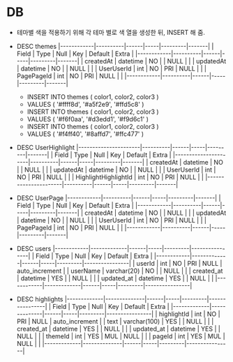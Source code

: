 DB
==

- 테마별 색을 적용하기 위해 각 테마 별로 색 열을 생성한 뒤, INSERT 해 줌.
* DESC themes
|------------|----------|------|-----|---------|-------|
| Field      | Type     | Null | Key | Default | Extra |
|------------|----------|------|-----|---------|-------|
| createdAt  | datetime | NO   |     | NULL    |       |
| updatedAt  | datetime | NO   |     | NULL    |       |
| UserUserId | int      | NO   | PRI | NULL    |       |
| PagePageId | int      | NO   | PRI | NULL    |       |
|------------|----------|------|-----|---------|-------|

    * INSERT INTO themes ( color1, color2, color3 )
    * VALUES ( '#ffff8d', '#a5f2e9', '#ffd5c8' )
    * INSERT INTO themes ( color1, color2, color3 )
    * VALUES ( '#f6f0aa', '#d3edd1', '#f9d6c1' )
    * INSERT INTO themes ( color1, color2, color3 )
    * VALUES ( '#f4ff40', '#8affd7', '#ffc477' )

* DESC UserHighlight
|----------------------|----------|------|-----|---------|-------|
| Field                | Type     | Null | Key | Default | Extra |
|----------------------|----------|------|-----|---------|-------|
| createdAt            | datetime | NO   |     | NULL    |       |
| updatedAt            | datetime | NO   |     | NULL    |       |
| UserUserId           | int      | NO   | PRI | NULL    |       |
| HighlightHighlightId | int      | NO   | PRI | NULL    |       |
|----------------------|----------|------|-----|---------|-------|

* DESC UserPage
|------------|----------|------|-----|---------|-------|
| Field      | Type     | Null | Key | Default | Extra |
|------------|----------|------|-----|---------|-------|
| createdAt  | datetime | NO   |     | NULL    |       |
| updatedAt  | datetime | NO   |     | NULL    |       |
| UserUserId | int      | NO   | PRI | NULL    |       |
| PagePageId | int      | NO   | PRI | NULL    |       |
|------------|----------|------|-----|---------|-------|

* DESC users
|------------|-------------|------|-----|---------|----------------|
| Field      | Type        | Null | Key | Default | Extra          |
|------------|-------------|------|-----|---------|----------------|
| userId     | int         | NO   | PRI | NULL    | auto_increment |
| userName   | varchar(20) | NO   |     | NULL    |                |
| created_at | datetime    | YES  |     | NULL    |                |
| updated_at | datetime    | YES  |     | NULL    |                |
|------------|-------------|------|-----|---------|----------------|

* DESC highlights
|-------------|--------------|------|-----|---------|----------------|
| Field       | Type         | Null | Key | Default | Extra          |
|-------------|--------------|------|-----|---------|----------------|
| highlightId | int          | NO   | PRI | NULL    | auto_increment |
| text        | varchar(100) | YES  |     | NULL    |                |
| created_at  | datetime     | YES  |     | NULL    |                |
| updated_at  | datetime     | YES  |     | NULL    |                |
| themeId     | int          | YES  | MUL | NULL    |                |
| pageId      | int          | YES  | MUL | NULL    |                |
|-------------|--------------|------|-----|---------|----------------|


